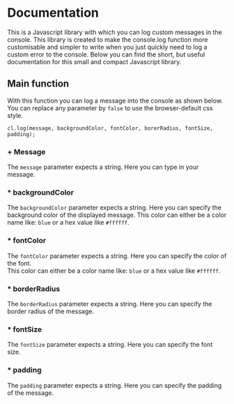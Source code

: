 # Documentation
This is a Javascript library with which you can log custom messages in the console.
This library is created to make the console.log function more customisable and simpler to write when you just quickly need to log a custom error to the console.
Below you can find the short, but useful documentation for this small and compact Javascript library.

## Main function

With this function you can log a message into the console as shown below.
You can replace any parameter by ```false``` to use the browser-default css style.

```
cl.log(message, backgroundColor, fontColor, borerRadius, fontSize, padding);
```

### + Message

The ```message``` parameter expects a string. Here you can type in your message.

### * backgroundColor

The ```backgroundColor``` parameter expects a string. Here you can specify the background color of the displayed message.
This color can either be a color name like: ```blue``` or a hex value like ```#ffffff```.

### * fontColor

The ```fontColor``` parameter expects a string. Here you can specify the color of the font.  
This color can either be a color name like: ```blue``` or a hex value like ```#ffffff```.

### * borderRadius

The ```borderRadius``` parameter expects a string. Here you can specify the border radius of the message.

### * fontSize

The ```fontSize``` parameter expects a string. Here you can specify the font size.

### * padding

The ```padding``` parameter expects a string. Here you can specify the padding of the message.
